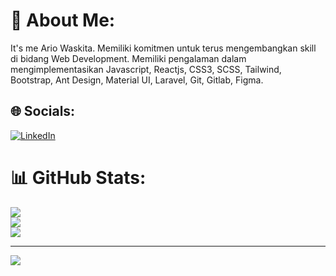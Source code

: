 # 💫 About Me:
It's me Ario Waskita. Memiliki komitmen untuk terus mengembangkan skill di bidang Web Development. Memiliki pengalaman dalam mengimplementasikan Javascript, Reactjs, CSS3, SCSS, Tailwind, Bootstrap, Ant Design, Material UI, Laravel, Git, Gitlab, Figma.


## 🌐 Socials:
[![LinkedIn](https://img.shields.io/badge/LinkedIn-%230077B5.svg?logo=linkedin&logoColor=white)](https://linkedin.com/in/ario-waskita) 
# 📊 GitHub Stats:
![](https://github-readme-stats.vercel.app/api?username=ariokt&theme=merko&hide_border=true&include_all_commits=true&count_private=true)<br/>
![](https://github-readme-streak-stats.herokuapp.com/?user=ariokt&theme=merko&hide_border=true)<br/>
![](https://github-readme-stats.vercel.app/api/top-langs/?username=ariokt&theme=merko&hide_border=true&include_all_commits=true&count_private=false&layout=compact)

---
[![](https://visitcount.itsvg.in/api?id=ariokt&icon=0&color=0)](https://visitcount.itsvg.in)

<!-- Proudly created with GPRM ( https://gprm.itsvg.in ) -->
